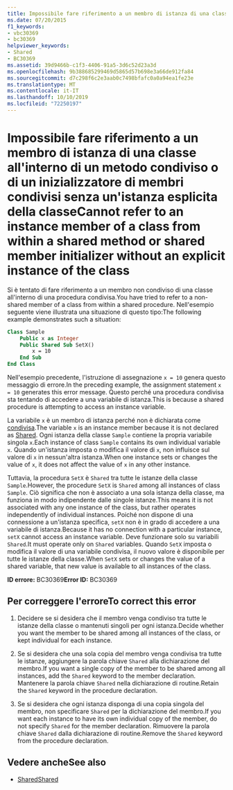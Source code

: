 ```yaml
---
title: Impossibile fare riferimento a un membro di istanza di una classe all'interno di un metodo condiviso o di un inizializzatore di membri condivisi senza un'istanza esplicita della classe
ms.date: 07/20/2015
f1_keywords:
- vbc30369
- bc30369
helpviewer_keywords:
- Shared
- BC30369
ms.assetid: 39d9466b-c1f3-4406-91a5-3d6c52d23a3d
ms.openlocfilehash: 9b388685299469d5865d57b698e3a66de912fa84
ms.sourcegitcommit: d7c298f6c2e3aab0c7498bfafc0a0a94ea1fe23e
ms.translationtype: MT
ms.contentlocale: it-IT
ms.lasthandoff: 10/10/2019
ms.locfileid: "72250197"
---
```

# <a name="cannot-refer-to-an-instance-member-of-a-class-from-within-a-shared-method-or-shared-member-initializer-without-an-explicit-instance-of-the-class"></a><span data-ttu-id="10170-102">Impossibile fare riferimento a un membro di istanza di una classe all'interno di un metodo condiviso o di un inizializzatore di membri condivisi senza un'istanza esplicita della classe</span><span class="sxs-lookup"><span data-stu-id="10170-102">Cannot refer to an instance member of a class from within a shared method or shared member initializer without an explicit instance of the class</span></span>

<span data-ttu-id="10170-103">Si è tentato di fare riferimento a un membro non condiviso di una classe all'interno di una procedura condivisa.</span><span class="sxs-lookup"><span data-stu-id="10170-103">You have tried to refer to a non-shared member of a class from within a shared procedure.</span></span> <span data-ttu-id="10170-104">Nell'esempio seguente viene illustrata una situazione di questo tipo:</span><span class="sxs-lookup"><span data-stu-id="10170-104">The following example demonstrates such a situation:</span></span>
  
```vb  
Class Sample
    Public x as Integer  
    Public Shared Sub SetX()
        x = 10  
    End Sub  
End Class  
```  
  
 <span data-ttu-id="10170-105">Nell'esempio precedente, l'istruzione di assegnazione `x = 10` genera questo messaggio di errore.</span><span class="sxs-lookup"><span data-stu-id="10170-105">In the preceding example, the assignment statement `x = 10` generates this error message.</span></span> <span data-ttu-id="10170-106">Questo perché una procedura condivisa sta tentando di accedere a una variabile di istanza.</span><span class="sxs-lookup"><span data-stu-id="10170-106">This is because a shared procedure is attempting to access an instance variable.</span></span>  
  
 <span data-ttu-id="10170-107">La variabile `x` è un membro di istanza perché non è dichiarata come [condivisa](../modifiers/shared.md).</span><span class="sxs-lookup"><span data-stu-id="10170-107">The variable `x` is an instance member because it is not declared as [Shared](../modifiers/shared.md).</span></span> <span data-ttu-id="10170-108">Ogni istanza della classe `Sample` contiene la propria variabile singola `x`.</span><span class="sxs-lookup"><span data-stu-id="10170-108">Each instance of class `Sample` contains its own individual variable `x`.</span></span> <span data-ttu-id="10170-109">Quando un'istanza imposta o modifica il valore di `x`, non influisce sul valore di `x` in nessun'altra istanza.</span><span class="sxs-lookup"><span data-stu-id="10170-109">When one instance sets or changes the value of `x`, it does not affect the value of `x` in any other instance.</span></span>
  
 <span data-ttu-id="10170-110">Tuttavia, la procedura `SetX` è `Shared` tra tutte le istanze della classe `Sample`.</span><span class="sxs-lookup"><span data-stu-id="10170-110">However, the procedure `SetX` is `Shared` among all instances of class `Sample`.</span></span> <span data-ttu-id="10170-111">Ciò significa che non è associato a una sola istanza della classe, ma funziona in modo indipendente dalle singole istanze.</span><span class="sxs-lookup"><span data-stu-id="10170-111">This means it is not associated with any one instance of the class, but rather operates independently of individual instances.</span></span> <span data-ttu-id="10170-112">Poiché non dispone di una connessione a un'istanza specifica, `setX` non è in grado di accedere a una variabile di istanza.</span><span class="sxs-lookup"><span data-stu-id="10170-112">Because it has no connection with a particular instance, `setX` cannot access an instance variable.</span></span> <span data-ttu-id="10170-113">Deve funzionare solo su variabili `Shared`.</span><span class="sxs-lookup"><span data-stu-id="10170-113">It must operate only on `Shared` variables.</span></span> <span data-ttu-id="10170-114">Quando `SetX` imposta o modifica il valore di una variabile condivisa, il nuovo valore è disponibile per tutte le istanze della classe.</span><span class="sxs-lookup"><span data-stu-id="10170-114">When `SetX` sets or changes the value of a shared variable, that new value is available to all instances of the class.</span></span>
  
 <span data-ttu-id="10170-115">**ID errore:** BC30369</span><span class="sxs-lookup"><span data-stu-id="10170-115">**Error ID:** BC30369</span></span>
  
## <a name="to-correct-this-error"></a><span data-ttu-id="10170-116">Per correggere l'errore</span><span class="sxs-lookup"><span data-stu-id="10170-116">To correct this error</span></span>
  
1. <span data-ttu-id="10170-117">Decidere se si desidera che il membro venga condiviso tra tutte le istanze della classe o mantenuti singoli per ogni istanza.</span><span class="sxs-lookup"><span data-stu-id="10170-117">Decide whether you want the member to be shared among all instances of the class, or kept individual for each instance.</span></span>

2. <span data-ttu-id="10170-118">Se si desidera che una sola copia del membro venga condivisa tra tutte le istanze, aggiungere la parola chiave `Shared` alla dichiarazione del membro.</span><span class="sxs-lookup"><span data-stu-id="10170-118">If you want a single copy of the member to be shared among all instances, add the `Shared` keyword to the member declaration.</span></span> <span data-ttu-id="10170-119">Mantenere la parola chiave `Shared` nella dichiarazione di routine.</span><span class="sxs-lookup"><span data-stu-id="10170-119">Retain the `Shared` keyword in the procedure declaration.</span></span>

3. <span data-ttu-id="10170-120">Se si desidera che ogni istanza disponga di una copia singola del membro, non specificare `Shared` per la dichiarazione del membro.</span><span class="sxs-lookup"><span data-stu-id="10170-120">If you want each instance to have its own individual copy of the member, do not specify `Shared` for the member declaration.</span></span> <span data-ttu-id="10170-121">Rimuovere la parola chiave `Shared` dalla dichiarazione di routine.</span><span class="sxs-lookup"><span data-stu-id="10170-121">Remove the `Shared` keyword from the procedure declaration.</span></span>
  
## <a name="see-also"></a><span data-ttu-id="10170-122">Vedere anche</span><span class="sxs-lookup"><span data-stu-id="10170-122">See also</span></span>

- [<span data-ttu-id="10170-123">Shared</span><span class="sxs-lookup"><span data-stu-id="10170-123">Shared</span></span>](../modifiers/shared.md)
